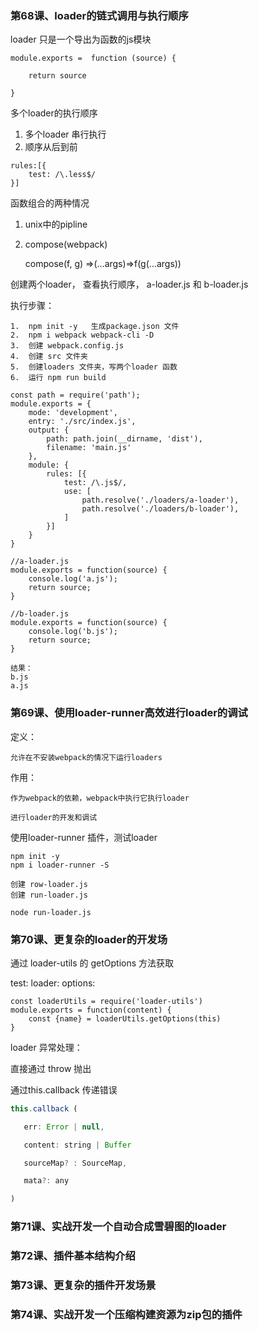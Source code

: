 ### 第68课、loader的链式调用与执行顺序

loader 只是一个导出为函数的js模块

```
module.exports =  function (source) {

	return source

}
```

多个loader的执行顺序

1. 多个loader 串行执行
2. 顺序从后到前

```
rules:[{
	test: /\.less$/
}]
```

函数组合的两种情况

1. unix中的pipline

2. compose(webpack)

   compose(f, g) =>(...args)=>f(g(...args))

创建两个loader， 查看执行顺序， a-loader.js 和 b-loader.js

执行步骤：

```
1.  npm init -y   生成package.json 文件
2.  npm i webpack webpack-cli -D
3.  创建 webpack.config.js
4.  创建 src 文件夹
5. 	创建loaders 文件夹，写两个loader 函数
6. 	运行 npm run build 
```

```
const path = require('path');
module.exports = {
	mode: 'development',
	entry: './src/index.js',
	output: {
		path: path.join(__dirname, 'dist'),
		filename: 'main.js'
	},
	module: {
		rules: [{
			test: /\.js$/,
			use: [
				path.resolve('./loaders/a-loader'),
				path.resolve('./loaders/b-loader'),
			]
		}]
	}
}

//a-loader.js
module.exports = function(source) {
	console.log('a.js');
	return source;
}

//b-loader.js
module.exports = function(source) {
	console.log('b.js');
	return source;
}

结果：
b.js
a.js
```

### 第69课、使用loader-runner高效进行loader的调试

定义：

	允许在不安装webpack的情况下运行loaders

作用：

	作为webpack的依赖，webpack中执行它执行loader
	
	进行loader的开发和调试 

使用loader-runner 插件，测试loader
	
	npm init -y
	npm i loader-runner -S
	
	创建 row-loader.js
	创建 run-loader.js
	
	node run-loader.js




### 第70课、更复杂的loader的开发场

通过 loader-utils 的 getOptions 方法获取

test:
loader:
options: 

```
const loaderUtils = require('loader-utils')
module.exports = function(content) {
	const {name} = loaderUtils.getOptions(this)
}
```



loader 异常处理：

直接通过 throw 抛出

通过this.callback 传递错误

```js
this.callback (

​	err: Error | null,

​	content: string | Buffer

​	sourceMap? : SourceMap,

​	mata?: any

)
```



### 第71课、实战开发一个自动合成雪碧图的loader

### 第72课、插件基本结构介绍

### 第73课、更复杂的插件开发场景

### 第74课、实战开发一个压缩构建资源为zip包的插件

